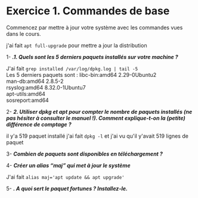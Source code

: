 # Exercice 1. Commandes de base

Commencez par mettre à jour votre système avec les commandes vues dans le cours.

j'ai fait `apt full-upgrade` pour mettre a jour la distribution 

1- <b>_.1. Quels sont les 5 derniers paquets installés sur votre machine ?_</b>

J'ai fait `grep installed /var/log/dpkg.log | tail -5` <br>
Les 5 derniers paquets sont :  libc-bin:amd64 2.29-0Ubuntu2 <br>
man-db:amd64 2.8.5-2 <br> 
rsyslog:amd64 8.32.0-1Ubuntu7 <br> 
apt-utils:amd64 <br> 
sosreport:amd64 <br> 


2- <b>_2. Utiliser dpkg et apt pour compter le nombre de paquets installés (ne pas hésiter à consulter le manuel !).
Comment explique-t-on la (petite) différence de comptage ?_</b>

il y'a 519 paquet installé 
j'ai fait `dpkg -l` et j'ai vu qu'il y'avait 519 lignes de paquet

3- <b>_Combien de paquets sont disponibles en téléchargement ?_</b>



4- <b>_Créer un alias “maj” qui met à jour le système_</b>

J'ai fait ```alias maj='apt update && apt upgrade'```  

5- <b>_. A quoi sert le paquet fortunes ? Installez-le._</b>
